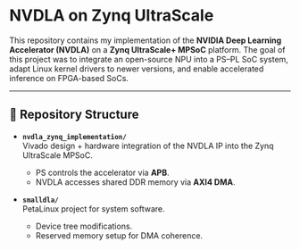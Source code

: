 # NVDLA on Zynq UltraScale

This repository contains my implementation of the **NVIDIA Deep Learning Accelerator (NVDLA)** on a **Zynq UltraScale+ MPSoC** platform. The goal of this project was to integrate an open-source NPU into a PS–PL SoC system, adapt Linux kernel drivers to newer versions, and enable accelerated inference on FPGA-based SoCs.

---

## 📂 Repository Structure

- **`nvdla_zynq_implementation/`**  
  Vivado design + hardware integration of the NVDLA IP into the Zynq UltraScale MPSoC.  
  - PS controls the accelerator via **APB**.  
  - NVDLA accesses shared DDR memory via **AXI4 DMA**.  

- **`smalldla/`**  
  PetaLinux project for system software.  
  - Device tree modifications.  
  - Reserved memory setup for DMA coherence.  
